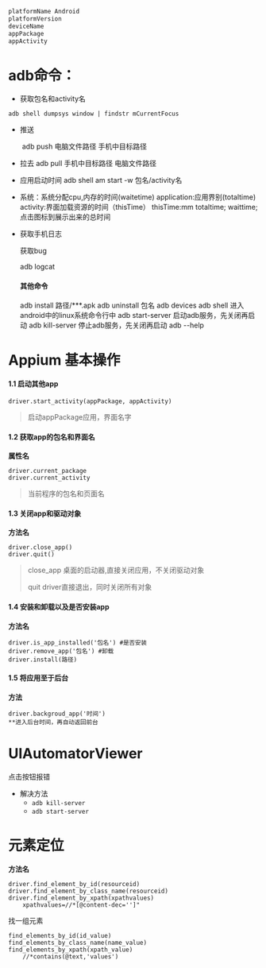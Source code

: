 ```python
platformName Android
platformVersion 
deviceName 
appPackage 
appActivity 
```

# adb命令：

* 获取包名和activity名

`adb shell dumpsys window | findstr mCurrentFocus`

* 推送

  ​	adb push 电脑文件路径 手机中目标路径

* 拉去
  	adb pull 手机中目标路径 电脑文件路径

* 应用启动时间
  	adb shell am start -w 包名/activity名

* 系统：系统分配cpu,内存的时间(waitetime)
  	application:应用界别(totaltime)
    	activity:界面加载资源的时间（thisTime）
    	thisTime:mm
    	totaltime;
    	waittime;点击图标到展示出来的总时间

* 获取手机日志

  获取bug

  adb logcat 

  #### 其他命令

	adb install 路径/***.apk
	adb uninstall 包名
	adb devices
	adb shell 进入android中的linux系统命令行中
	adb start-server 启动adb服务，先关闭再启动
	adb kill-server 停止adb服务，先关闭再启动
	adb --help



# Appium 基本操作

#### 1.1 启动其他app 

`driver.start_activity(appPackage, appActivity)`

>  启动appPackage应用，界面名字

#### 1.2 获取app的包名和界面名

**属性名**

```
driver.current_package
driver.current_activity
```

> 当前程序的包名和页面名

#### 1.3 关闭app和驱动对象  

**方法名**

```
driver.close_app()
driver.quit()
```

> close_app 桌面的启动器,直接关闭应用，不关闭驱动对象
>
> quit driver直接退出，同时关闭所有对象

#### 1.4 安装和卸载以及是否安装app

**方法名**

```
driver.is_app_installed('包名') #是否安装
driver.remove_app('包名') #卸载
driver.install(路径)
```

#### 1.5 将应用至于后台

**方法**

```
driver.backgroud_app('时间')
**进入后台时间，再自动返回前台
```

# UIAutomatorViewer

点击按钮报错

* 解决方法
  * `adb kill-server`
  * `adb start-server`

# 元素定位

**方法名**

```
driver.find_element_by_id(resourceid)
driver.find_element_by_class_name(resourceid)
driver.find_element_by_xpath(xpathvalues)
	xpathvalues=//*[@content-dec='']"
```

找一组元素

```
find_elements_by_id(id_value)
find_elements_by_class_name(name_value)
find_elements_by_xpath(xpath_value)
	//*contains(@text,'values')
```



